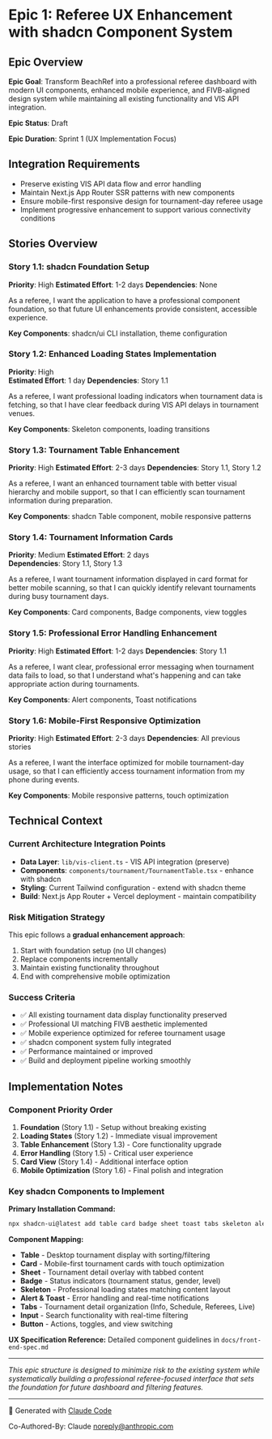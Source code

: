 # Epic 1: Referee UX Enhancement with shadcn Component System

## Epic Overview

**Epic Goal**: Transform BeachRef into a professional referee dashboard with modern UI components, enhanced mobile experience, and FIVB-aligned design system while maintaining all existing functionality and VIS API integration.

**Epic Status**: Draft

**Epic Duration**: Sprint 1 (UX Implementation Focus)

## Integration Requirements
- Preserve existing VIS API data flow and error handling
- Maintain Next.js App Router SSR patterns with new components
- Ensure mobile-first responsive design for tournament-day referee usage
- Implement progressive enhancement to support various connectivity conditions

## Stories Overview

### Story 1.1: shadcn Foundation Setup
**Priority**: High
**Estimated Effort**: 1-2 days
**Dependencies**: None

As a referee,
I want the application to have a professional component foundation,
so that future UI enhancements provide consistent, accessible experience.

**Key Components**: shadcn/ui CLI installation, theme configuration

### Story 1.2: Enhanced Loading States Implementation
**Priority**: High  
**Estimated Effort**: 1 day
**Dependencies**: Story 1.1

As a referee,
I want professional loading indicators when tournament data is fetching,
so that I have clear feedback during VIS API delays in tournament venues.

**Key Components**: Skeleton components, loading transitions

### Story 1.3: Tournament Table Enhancement
**Priority**: High
**Estimated Effort**: 2-3 days
**Dependencies**: Story 1.1, Story 1.2

As a referee,
I want an enhanced tournament table with better visual hierarchy and mobile support,
so that I can efficiently scan tournament information during preparation.

**Key Components**: shadcn Table component, mobile responsive patterns

### Story 1.4: Tournament Information Cards
**Priority**: Medium
**Estimated Effort**: 2 days  
**Dependencies**: Story 1.1, Story 1.3

As a referee,
I want tournament information displayed in card format for better mobile scanning,
so that I can quickly identify relevant tournaments during busy tournament days.

**Key Components**: Card components, Badge components, view toggles

### Story 1.5: Professional Error Handling Enhancement
**Priority**: High
**Estimated Effort**: 1-2 days
**Dependencies**: Story 1.1

As a referee,
I want clear, professional error messaging when tournament data fails to load,
so that I understand what's happening and can take appropriate action during tournaments.

**Key Components**: Alert components, Toast notifications

### Story 1.6: Mobile-First Responsive Optimization
**Priority**: High
**Estimated Effort**: 2-3 days
**Dependencies**: All previous stories

As a referee,
I want the interface optimized for mobile tournament-day usage,
so that I can efficiently access tournament information from my phone during events.

**Key Components**: Mobile responsive patterns, touch optimization

## Technical Context

### Current Architecture Integration Points
- **Data Layer**: `lib/vis-client.ts` - VIS API integration (preserve)
- **Components**: `components/tournament/TournamentTable.tsx` - enhance with shadcn
- **Styling**: Current Tailwind configuration - extend with shadcn theme
- **Build**: Next.js App Router + Vercel deployment - maintain compatibility

### Risk Mitigation Strategy
This epic follows a **gradual enhancement approach**:
1. Start with foundation setup (no UI changes)
2. Replace components incrementally 
3. Maintain existing functionality throughout
4. End with comprehensive mobile optimization

### Success Criteria
- ✅ All existing tournament data display functionality preserved
- ✅ Professional UI matching FIVB aesthetic implemented
- ✅ Mobile experience optimized for referee tournament usage
- ✅ shadcn component system fully integrated
- ✅ Performance maintained or improved
- ✅ Build and deployment pipeline working smoothly

## Implementation Notes

### Component Priority Order
1. **Foundation** (Story 1.1) - Setup without breaking existing
2. **Loading States** (Story 1.2) - Immediate visual improvement
3. **Table Enhancement** (Story 1.3) - Core functionality upgrade
4. **Error Handling** (Story 1.5) - Critical user experience
5. **Card View** (Story 1.4) - Additional interface option
6. **Mobile Optimization** (Story 1.6) - Final polish and integration

### Key shadcn Components to Implement

**Primary Installation Command:**
```bash
npx shadcn-ui@latest add table card badge sheet toast tabs skeleton alert button input
```

**Component Mapping:**
- **Table** - Desktop tournament display with sorting/filtering
- **Card** - Mobile-first tournament cards with touch optimization
- **Sheet** - Tournament detail overlay with tabbed content
- **Badge** - Status indicators (tournament status, gender, level)
- **Skeleton** - Professional loading states matching content layout
- **Alert & Toast** - Error handling and real-time notifications
- **Tabs** - Tournament detail organization (Info, Schedule, Referees, Live)
- **Input** - Search functionality with real-time filtering
- **Button** - Actions, toggles, and view switching

**UX Specification Reference:** Detailed component guidelines in `docs/front-end-spec.md`

---

*This epic structure is designed to minimize risk to the existing system while systematically building a professional referee-focused interface that sets the foundation for future dashboard and filtering features.*

---

🤖 Generated with [Claude Code](https://claude.ai/code)

Co-Authored-By: Claude <noreply@anthropic.com>